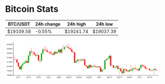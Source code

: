 # Bitcoin Stats

BTC/USDT|24h change|24h high|24h low|
|---|---|---|---|
|$19109.58|-0.55%|$19241.74|$19037.39|

<img src="./chart.svg">
